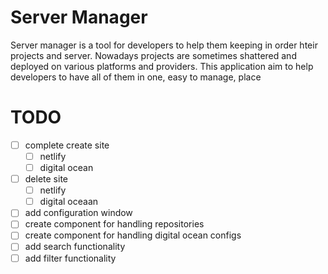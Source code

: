 # Server Manager


Server manager is a tool for developers to help them keeping in order hteir projects and server.
Nowadays projects are sometimes shattered and deployed on various platforms and providers. This application aim to help developers to have all of them in one, easy to manage, place



# TODO
- [ ] complete create site
  - [ ] netlify
  - [ ] digital ocean
- [ ] delete site
  - [ ] netlify
  - [ ] digital oceaan
- [ ] add configuration window
- [ ] create component for handling repositories
- [ ] create component for handling digital ocean configs
- [ ] add search functionality
- [ ] add filter functionality